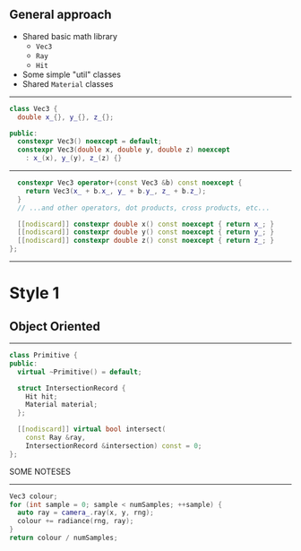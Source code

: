 <div class="white-bg">

## General approach

* Shared basic math library
  * `Vec3`
  * `Ray`
  * `Hit`
* Some simple "util" classes
* Shared `Material` classes

</div>

---
```cpp
class Vec3 {
  double x_{}, y_{}, z_{};

public:
  constexpr Vec3() noexcept = default;
  constexpr Vec3(double x, double y, double z) noexcept 
    : x_(x), y_(y), z_(z) {}

```

---
```cpp
  constexpr Vec3 operator+(const Vec3 &b) const noexcept {
    return Vec3(x_ + b.x_, y_ + b.y_, z_ + b.z_);
  }
  // ...and other operators, dot products, cross products, etc...

  [[nodiscard]] constexpr double x() const noexcept { return x_; }
  [[nodiscard]] constexpr double y() const noexcept { return y_; }
  [[nodiscard]] constexpr double z() const noexcept { return z_; }
};

```

---
<div class="white-bg">

# Style 1
## Object Oriented

</div>

---
```cpp
class Primitive {
public:
  virtual ~Primitive() = default;

  struct IntersectionRecord {
    Hit hit;
    Material material;
  };

  [[nodiscard]] virtual bool intersect(
    const Ray &ray, 
    IntersectionRecord &intersection) const = 0;
};
```

<aside class="notes">
SOME NOTESES
</aside>

---
```cpp
Vec3 colour;
for (int sample = 0; sample < numSamples; ++sample) {
  auto ray = camera_.ray(x, y, rng);
  colour += radiance(rng, ray);
}
return colour / numSamples;
```